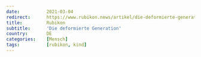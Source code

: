 ```yaml
---
date:          2021-03-04
redirect:      https://www.rubikon.news/artikel/die-deformierte-generation
title:         Rubikon
subtitle:      'Die deformierte Generation'
country:       DE
categories:    [Mensch]
tags:          [rubikon, kind]
---
```

